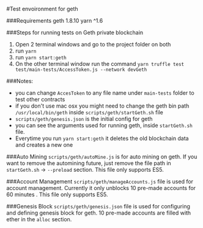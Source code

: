 #Test envoironment for geth

###Requirements
geth 1.8.10
yarn ^1.6

###Steps for running tests on Geth private blockchain
1. Open 2 terminal windows and go to the project folder on both
1. run `yarn`
1. run `yarn start:geth`
1. On the other terminal window run the command `yarn truffle test test/main-tests/AccessToken.js --network devGeth`

###Notes:    
- you can change `AccesToken` to any file name under `main-tests` folder to test other contracts
- if you don't use mac osx you might need to change the geth bin path `/usr/local/bin/geth` inside `scripts/geth/startGeth.sh` file
- `scripts/geth/genesis.json` is the initial config for geth
- you can see the arguments used for running geth, inside `startGeth.sh` file.
- Everytime you run `yarn start:geth` it deletes the old blockchain data and creates a new one

###Auto Mining
`scripts/geth/autoMine.js` is for auto mining on geth. If you want to remove the automining future, just remove the file path in `startGeth.sh` -> `--preload` section. This file only supports ES5.

###Account Management
`scripts/geth/manageAccounts.js` file is used for account management. Currently it only unblocks 10 pre-made accounts for 60 minutes
. This file only supports ES5.

###Genesis Block
`scripts/geth/genesis.json` file is used for configuring and defining genesis block for geth. 10 pre-made accounts are filled with ether in the `alloc` section.